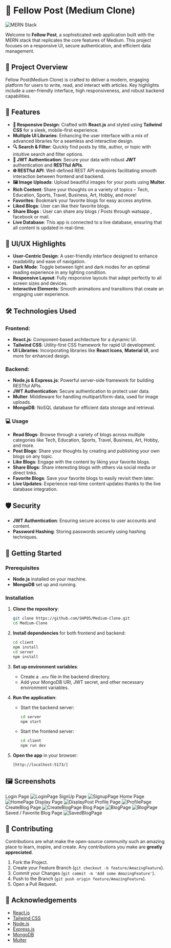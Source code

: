 # 📝 Fellow Post (Medium Clone)

![MERN Stack](https://img.shields.io/badge/MERN-Stack-brightgreen)

Welcome to **Fellow Post**, a sophisticated web application built with the MERN stack that replicates the core features of Medium. This project focuses on a responsive UI, secure authentication, and efficient data management.

## 🚀 Project Overview

Fellow Post(Medium Clone) is crafted to deliver a modern, engaging platform for users to write, read, and interact with articles. Key highlights include a user-friendly interface, high responsiveness, and robust backend capabilities.

## 🌟 Features

- **🎨 Responsive Design**: Crafted with **React.js** and styled using **Tailwind CSS** for a sleek, mobile-first experience.
- **Multiple UI Libraries**: Enhancing the user interface with a mix of advanced libraries for a seamless and interactive design.
- **🔍 Search & Filter**: Quickly find posts by title, author, or topic with intuitive search and filter options.
- **🔐 JWT Authentication**: Secure your data with robust **JWT** authentication and **RESTful APIs**.
- **🌐 RESTful API**: Well-defined REST API endpoints facilitating smooth interaction between frontend and backend.
- **🖼️ Image Uploads**: Upload beautiful images for your posts using **Multer**.
- **Rich Content**: Share your thoughts on a variety of topics – Tech, Education, Sports, Travel, Business, Art, Hobby, and more!
- **Favorites**: Bookmark your favorite blogs for easy access anytime.
- **Liked Blogs**: User can like their favorite blogs.
- **Share Blogs** : User can share any blogs / Posts through watsapp , facebook or mail.
- **Live Database**: This app is connected to a live database, ensuring that all content is updated in real-time.

## 🎨 UI/UX Highlights

- **User-Centric Design**: A user-friendly interface designed to enhance readability and ease of navigation.
- **Dark Mode**: Toggle between light and dark modes for an optimal reading experience in any lighting condition.
- **Responsive Layout**: Fully responsive layouts that adapt perfectly to all screen sizes and devices.
- **Interactive Elements**: Smooth animations and transitions that create an engaging user experience.

## 🛠️ Technologies Used

### Frontend:

- **React.js**: Component-based architecture for a dynamic UI.
- **Tailwind CSS**: Utility-first CSS framework for rapid UI development.
- **UI Libraries**: Incorporating libraries like **React Icons**, **Material UI**, and more for enhanced design.

### Backend:

- **Node.js & Express.js**: Powerful server-side framework for building RESTful APIs.
- **JWT Authentication**: Secure authentication to protect user data.
- **Multer**: Middleware for handling multipart/form-data, used for image uploads.
- **MongoDB**: NoSQL database for efficient data storage and retrieval.

### 💻 Usage

- **Read Blogs**: Browse through a variety of blogs across multiple categories like Tech, Education, Sports, Travel, Business, Art, Hobby, and more.
- **Post Blogs**: Share your thoughts by creating and publishing your own blogs on any topic.
- **Like Blogs**: Engage with the content by liking your favorite blogs.
- **Share Blogs**: Share interesting blogs with others via social media or direct links.
- **Favorite Blogs**: Save your favorite blogs to easily revisit them later.
- **Live Updates**: Experience real-time content updates thanks to the live database integration.

## 🛡️ Security

- **JWT Authentication**: Ensuring secure access to user accounts and content.
- **Password Hashing**: Storing passwords securely using hashing techniques.

## 🚀 Getting Started

### Prerequisites

- **Node.js** installed on your machine.
- **MongoDB** set up and running.

### Installation

1. **Clone the repository**:

   ```bash
   git clone https://github.com/SHP05/Medium-Clone.git
   cd Medium-Clone
   ```

2. **Install dependencies** for both frontend and backend:

   ```bash
   cd client
   npm install
   cd server
   npm install
   ```

3. **Set up environment variables**:

   - Create a `.env` file in the backend directory.
   - Add your MongoDB URI, JWT secret, and other necessary environment variables.

4. **Run the application**:

   - Start the backend server:
     ```bash
     cd server
     npm start
     ```
   - Start the frontend server:
     ```bash
     cd client
     npm run dev
     ```

5. **Open the app** in your browser:
   ```bash
   [http://localhost:5173/]
   ```

## 🖼️ Screenshots

Login Page
![LoginPage](./Images/login.png)
SignUp Page
![SignupPage](./Images/signup.png)
Home Page
![HomePage](./Images/home.png)
Display Page
![DisplayPost](./Images/displayPost.png)
Profile Page
![ProfilePage](./Images/profile.png)
CreateBlog Page
![CreateBlogPage](./Images/createblog.png)
Blog Page
![BlogPage](./Images/blog1.png)
![BlogPage](./Images/blog2.png)
Saved / Favorite Blog Page
![SavedBlogPage](./Images/saveblogs.png)

## 🤝 Contributing

Contributions are what make the open-source community such an amazing place to learn, inspire, and create. Any contributions you make are **greatly appreciated**.

1. Fork the Project.
2. Create your Feature Branch (`git checkout -b feature/AmazingFeature`).
3. Commit your Changes (`git commit -m 'Add some AmazingFeature'`).
4. Push to the Branch (`git push origin feature/AmazingFeature`).
5. Open a Pull Request.

## 🙌 Acknowledgements

- [React.js](https://reactjs.org/)
- [Tailwind CSS](https://tailwindcss.com/)
- [Node.js](https://nodejs.org/)
- [Express.js](https://expressjs.com/)
- [MongoDB](https://www.mongodb.com/)
- [Multer](https://www.npmjs.com/package/multer)
